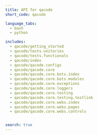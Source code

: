```yaml
---
title: API for qacode
short_code: qacode

language_tabs:
  - bash
  - python

includes:
  - qacode/getting_started
  - qacode/tests.unitaries
  - qacode/tests.functionals
  - qacode/index
  - qacode/qacode.configs
  - qacode/qacode.core
  - qacode/qacode.core.bots.index
  - qacode/qacode.core.bots.modules
  - qacode/qacode.core.exceptions
  - qacode/qacode.core.loggers
  - qacode/qacode.core.testing
  - qacode/qacode.core.testing.testlink
  - qacode/qacode.core.webs.index
  - qacode/qacode.core.webs.pages
  - qacode/qacode.core.webs.controls


search: true
---
```

